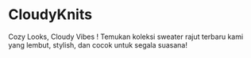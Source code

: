 # CloudyKnits
Cozy Looks, Cloudy Vibes ! Temukan koleksi sweater rajut terbaru kami yang lembut, stylish, dan cocok untuk segala suasana!
